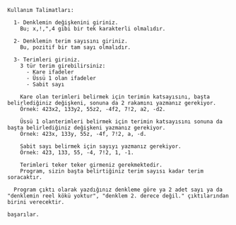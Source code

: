     Kullanım Talimatları:

      1- Denklemin değişkenini giriniz.
        Bu; x,!,",4 gibi bir tek karakterli olmalıdır.
       
      2- Denklemin terim sayısını giriniz.
        Bu, pozitif bir tam sayı olmalıdır.
    
      3- Terimleri giriniz.
        3 tür terim girebilirsiniz:
          - Kare ifadeler
          - Üssü 1 olan ifadeler
          - Sabit sayı
      
        Kare olan terimleri belirmek için terimin katsayısını, başta belirlediğiniz değişkeni, sonuna da 2 rakamını yazmanız gerekiyor.
        Örnek: 423x2, 133y2, 55z2, -4f2, 7!2, a2, -d2.
    
        Üssü 1 olanterimleri belirmek için terimin katsayısını sonuna da başta belirlediğiniz değişkeni yazmanız gerekiyor.
        Örnek: 423x, 133y, 55z, -4f, 7!2, a, -d.
    
        Sabit sayı belirmek için sayıyı yazmanız gerekiyor.
        Örnek: 423, 133, 55, -4, 7!2, 1, -1.
        
        Terimleri teker teker girmeniz gerekmektedir.
        Program, sizin başta belirtiğiniz terim sayısı kadar terim soracaktır.
  
      Program çıktı olarak yazdığınız denkleme göre ya 2 adet sayı ya da "denklemin reel kökü yoktur", "denklem 2. derece değil." çıktılarından birini verecektir.
  
    başarılar.
